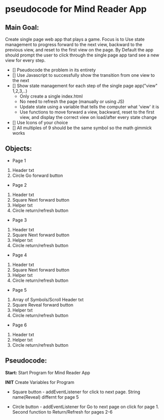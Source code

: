# pseudocode for Mind Reader App
## Main Goal:
Create single page web app that plays a game. Focus is to Use state management to progress forward to the next view, backward to the previous view, and reset to the first view on the page.
By Default the app should prompt the user to click through the single page app tand see a new view for every step.

- [] Pseudocode the problem in its entirety
- [] Use Javascript to successfully show the transition from one view to the next
- [] Show state management for each step of the single page app("view" 1,2,3,..)
    * Only create a single index.html
    * No need to refresh the page (manually or using JS)
    * Update state using a variable that tells the computer what 'view' it is
    * Use functions to move forward a view, backward, reset to the first view, and display the correct view on load/after every state change
- [] Use Icons of your choice
- [] All multiples of 9 should be the same symbol so the math gimmick works

## Objects:

* Page 1
 1. Header txt
 2. Circle Go forward button
* Page 2
 1. Header txt
 2. Square Next forward button
 3. Helper txt
 4. Circle return/refresh button
* Page 3
 1. Header txt
 2. Square Next forward button
 3. Helper txt
 4. Circle return/refresh button
* Page 4
 1. Header txt
 2. Square Next forward button
 3. Helper txt
 4. Circle return/refresh button
* Page 5
 1. Array of Symbols/Scroll Header txt
 2. Square Reveal forward button
 3. Helper txt
 4. Circle return/refresh button
* Page 6
 1. Header txt
 2. Helper txt
 3. Circle return/refresh button

 ## Pseudocode:
**Start:** Start Program for Mind Reader App

**INIT** Create Variables for Program

 * Square button - addEventListener for click to next page. String name(Reveal) differnt for page 5

 * Circle button - addEventListener for Go to next page on click for page 1. Second function to Return/Refresh for pages 2-6